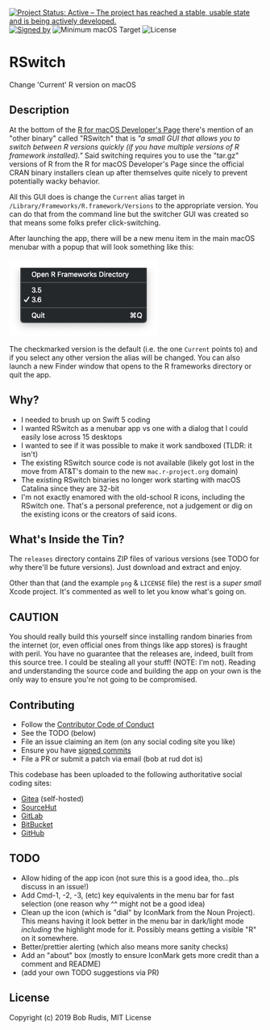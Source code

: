 [![Project Status: Active – The project has reached a stable, usable state and is being actively developed.](https://www.repostatus.org/badges/latest/active.svg)](https://www.repostatus.org/#active) 
[![Signed by](https://img.shields.io/badge/Keybase-Verified-brightgreen.svg)](https://keybase.io/hrbrmstr) 
![Minimum macOS Target](https://img.shields.io/badge/macOS-10.14%2B-blue) 
![License](https://img.shields.io/badge/License-MIT-blue.svg)

# RSwitch

Change 'Current' R version on macOS

## Description

At the bottom of the [R for macOS Developer's Page](http://mac.r-project.org/) there's mention of an "other binary" called "RSwitch" that is _"a small GUI that allows you to switch between R versions quickly (if you have multiple versions of R framework installed)."_ Said switching requires you to use the "tar.gz" versions of R from the R for macOS Developer's Page since the official CRAN binary installers clean up after themselves quite nicely to prevent potentially wacky behavior.

All this GUI does is change the `Current` alias target in `/Library/Frameworks/R.framework/Versions` to the appropriate version. You can do that from the command line but the switcher GUI was created so that means some folks prefer click-switching.

After launching the app, there will be a new menu item in the main macOS menubar with a popup that will look something like this:

![](rswitch-menu-example.png)

The checkmarked version is the default (i.e. the one `Current` points to) and if you select any other version the alias will be changed. You can also launch a new Finder window that opens to the R frameworks directory or quit the app.

## Why?

- I needed to brush up on Swift 5 coding
- I wanted RSwitch as a menubar app vs one with a dialog that I could easily lose across 15 desktops
- I wanted to see if it was possible to make it work sandboxed (TLDR: it isn't)
- The existing RSwitch source code is not available (likely got lost in the move from AT&T's domain to the new `mac.r-project.org` domain)
- The existing RSwitch binaries no longer work starting with macOS Catalina since they are 32-bit
- I'm not exactly enamored with the old-school R icons, including the RSwitch one. That's a personal preference, not a judgement or dig on the existing icons or the creators of said icons.

## What's Inside the Tin?

The `releases` directory contains ZIP files of various versions (see TODO for why there'll be future versions). Just download and extract and enjoy.

Other than that (and the example `png` & `LICENSE` file) the rest is a _super small_ Xcode project. It's commented as well to let you know what's going on.

## CAUTION

You should really build this yourself since installing random binaries from the internet (or, even official ones from things like app stores) is fraught with peril. You have no guarantee that the releases are, indeed, built from this source tree. I could be stealing all your stuff! (NOTE: I'm not). Reading and understanding the source code and building the app on your own is the only way to ensure you're not going to be compromised.

## Contributing

- Follow the [Contributor Code of Conduct](https://www.contributor-covenant.org/version/1/0/0/code-of-conduct.html)
- See the TODO (below)
- File an issue claiming an item (on any social coding site you like)
- Ensure you have [signed commits](https://git-scm.com/book/ms/v2/Git-Tools-Signing-Your-Work)
- File a PR or submit a patch via email (bob at rud dot is)

This codebase has been uploaded to the following authoritative social coding sites:

- [Gitea](https://git.rud.is/hrbrmstr/RSwitch) (self-hosted)
- [SourceHut](https://git.sr.ht/~hrbrmstr/RSwitch)
- [GitLab](https://gitlab.com/hrbrmstr/RSwitch)
- [BitBucket](https://bitbucket.com/hrbrmstr/RSwitch)
- [GitHub](https://github.com/hrbrmstr/RSwitch)

## TODO

- Allow hiding of the app icon (not sure this is a good idea, tho&hellip;pls discuss in an issue!)
- Add Cmd-1, -2, -3, (etc) key equivalents in the menu bar for fast selection (one reason why ^^ might not be a good idea)
- Clean up the icon (which is "dial" by IconMark from the Noun Project). This means having it look better in the menu bar in dark/light mode _including_ the highlight mode for it. Possibly means getting a visible "R" on it somewhere.
- Better/prettier alerting (which also means more sanity checks)
- Add an "about" box (mostly to ensure IconMark gets more credit than a comment and README)
- (add your own TODO suggestions via PR)

## License

Copyright (c) 2019 Bob Rudis, MIT License






